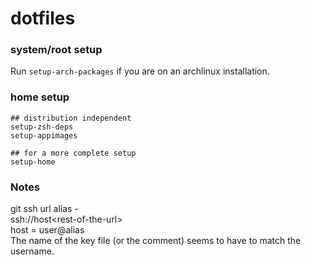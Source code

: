 # dotfiles

[//]: # (This repository used to be hosted on codeberg at https://codeberg.org/kindredbluespirit/dotfiles.git. \
If you're on github, you're looking at a backup mirror which is sometimes not up to date.)

[//]: # (I frequently squash the commits to save memory and because I don't really
require git versioning for this repository.)

### system/root setup
Run `setup-arch-packages` if you are on an archlinux installation.

[//]: # (Screw you if you aren't. Talking about you, Tim.)

### home setup

```
## distribution independent
setup-zsh-deps
setup-appimages

## for a more complete setup
setup-home
```

### Notes
git ssh url alias -\
ssh://host\<rest-of-the-url\>\
host = user@alias\
The name of the key file (or the comment) seems to have to match the username.
